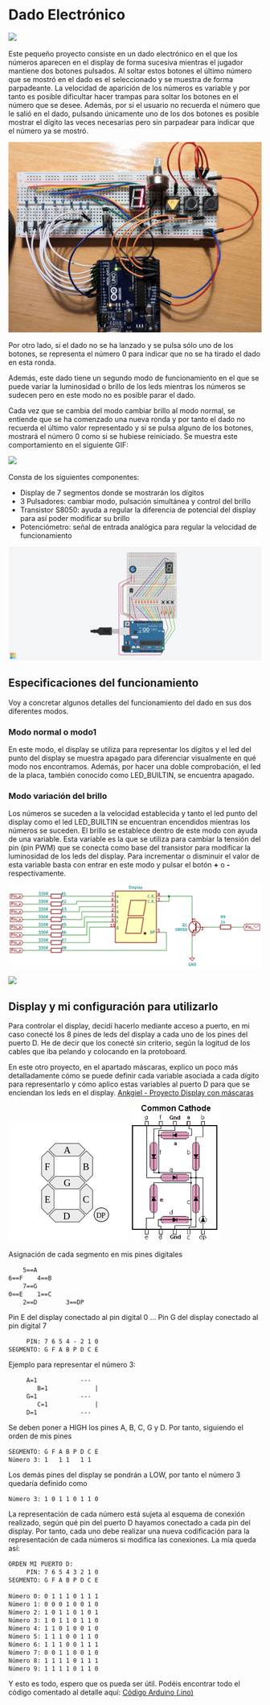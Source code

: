 # Dado Electrónico

![](demo_dado.gif)

Este pequeño proyecto consiste en un dado electrónico en el que los números aparecen en el display de forma sucesiva mientras el jugador mantiene dos botones pulsados. Al soltar estos botones el último número que se mostró en el dado es el seleccionado y se muestra de forma parpadeante. La velocidad de aparición de los números es variable y por tanto es posible dificultar hacer trampas para soltar los botones en el número que se desee. Además, por si el usuario no recuerda el número que le salió en el dado, pulsando únicamente uno de los dos botones es posible mostrar el dígito las veces necesarias pero sin parpadear para indicar que el número ya se mostró. 

![](IMG_20191029_224508.jpg)

Por otro lado, si el dado no se ha lanzado y se pulsa sólo uno de los botones, se representa el número 0 para indicar que no se ha tirado el dado en esta ronda.

Además, este dado tiene un segundo modo de funcionamiento en el que se puede variar la luminosidad o brillo de los leds mientras los números se sudecen pero en este modo no es posible parar el dado. 

Cada vez que se cambia del modo cambiar brillo al modo normal, se entiende que se ha comenzado una nueva ronda y por tanto el dado no recuerda el último valor representado y si se pulsa alguno de los botones, mostrará el número 0 como si se hubiese reiniciado. Se muestra este comportamiento en el siguiente GIF:

![](demo_cero.gif)  
  


Consta de los siguientes componentes: 
* Display de 7 segmentos donde se mostrarán los dígitos
* 3 Pulsadores: cambiar modo, pulsación simultánea y control del brillo
* Transistor S8050: ayuda a regular la diferencia de potencial del display para así poder modificar su brillo
* Potenciómetro: señal de entrada analógica para regular la velocidad de funcionamiento


![Ensamblaje del circuito](circuito_dado.png)


## Especificaciones del funcionamiento
Voy a concretar algunos detalles del funcionamiento del dado en sus dos diferentes modos. 

### Modo normal o modo1
En este modo, el display se utiliza para representar los dígitos y el led del punto del display se muestra apagado para diferenciar visualmente en qué modo nos encontramos. Además, por hacer una doble comprobación, el led de la placa, también conocido como LED_BUILTIN, se encuentra apagado. 

### Modo variación del brillo
Los números se suceden a la velocidad establecida y tanto el led punto del display como el led LED_BUILTIN se encuentran encendidos mientras los números se suceden. El brillo se establece dentro de este modo con ayuda de una variable. Esta variable es la que se utiliza para cambiar la tensión del pin (pin PWM) que se conecta como base del transistor para modificar la luminosidad de los leds del display. Para incrementar o disminuir el valor de esta variable basta con entrar en este modo y pulsar el botón **+** o **-** respectivamente. 

![Esquema transistor](esquema.png)

![](demo_brillo.gif)


## Display y mi configuración para utilizarlo
Para controlar el display, decidí hacerlo mediante acceso a puerto, en mi caso conecté los 8 pines de leds del display a cada uno de los pines del puerto D. He de decir que los conecté sin criterio, según la logitud de los cables que iba pelando y colocando en la protoboard. 

En este otro proyecto, en el apartado máscaras, explico un poco más detalladamente cómo se puede definir cada variable asociada a cada dígito para representarlo y cómo aplico estas variables al puerto D para que se enciendan los leds en el display.
[Ankgiel - Proyecto Display con máscaras](https://github.com/ankgiel/Display_mascaras)


![Etiquetado display](etiquetado_display_7_segmentos.png)    ![Pines del display](pines_display.PNG)
 
Asignación de cada segmento en mis pines digitales 


        5==A
    6==F    4==B
        7==G
    0==E    1==C
        2==D        3==DP

Pin E del display conectado al pin digital 0
...
Pin G del display conectado al pin digital 7
    
         PIN: 7 6 5 4 - 2 1 0 
    SEGMENTO: G F A B P D C E 

Ejemplo para representar el número 3:

         A=1            ---
            B=1             |
         G=1            ---
            C=1             |
         D=1            ---
         
Se deben poner a HIGH los pines A, B, C, G y D. Por tanto, siguiendo el orden de mis pines
    
    SEGMENTO: G F A B P D C E
    Número 3: 1   1 1   1 1

Los demás pines del display se pondrán a LOW, por tanto el número 3 quedaría definido como

    Número 3: 1 0 1 1 0 1 1 0
    
La representación de cada número está sujeta al esquema de conexión realizado, según qué pin del puerto D hayamos conectado a cada pin del display. Por tanto, cada uno debe realizar una nueva codificación para la representación de cada números si modifica las conexiones. La mía queda así:

    ORDEN MI PUERTO D:
         PIN: 7 6 5 4 3 2 1 0
    SEGMENTO: G F A B P D C E

    Número 0: 0 1 1 1 0 1 1 1
    Número 1: 0 0 0 1 0 0 1 0
    Número 2: 1 0 1 1 0 1 0 1
    Número 3: 1 0 1 1 0 1 1 0
    Número 4: 1 1 0 1 0 0 1 0
    Número 5: 1 1 1 0 0 1 1 0
    Número 6: 1 1 1 0 0 1 1 1
    Número 7: 0 0 1 1 0 0 1 0
    Número 8: 1 1 1 1 0 1 1 1
    Número 9: 1 1 1 1 0 1 1 0


Y esto es todo, espero que os pueda ser útil. Podéis encontrar todo el código comentado al detalle aquí:
[Código Arduino (.ino)](dado_electronico_v3.ino)
